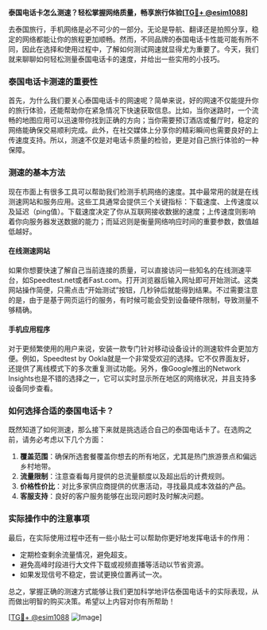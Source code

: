 **泰国电话卡怎么测速？轻松掌握网络质量，畅享旅行体验[[TG💪+ @esim1088](https://t.me/s/esim1088)]**

去泰国旅行，手机网络是必不可少的一部分。无论是导航、翻译还是拍照分享，稳定的网络都能让你的旅程更加顺畅。然而，不同品牌的泰国电话卡性能可能有所不同，因此在选择和使用过程中，了解如何测试网速就显得尤为重要了。今天，我们就来聊聊如何轻松测量泰国电话卡的速度，并给出一些实用的小技巧。

### 泰国电话卡测速的重要性

首先，为什么我们要关心泰国电话卡的网速呢？简单来说，好的网速不仅能提升你的旅行体验，还能帮助你在紧急情况下快速获取信息。比如，当你迷路时，一个流畅的地图应用可以迅速带你找到正确的方向；当你需要预订酒店或餐厅时，稳定的网络能确保交易顺利完成。此外，在社交媒体上分享你的精彩瞬间也需要良好的上传速度支持。所以，测速不仅是对电话卡质量的检验，更是对自己旅行体验的一种保障。

### 测速的基本方法

现在市面上有很多工具可以帮助我们检测手机网络的速度。其中最常用的就是在线测速网站和服务应用。这些工具通常会提供三个关键指标：下载速度、上传速度以及延迟（ping值）。下载速度决定了你从互联网接收数据的速度；上传速度则影响着你向服务器发送数据的能力；而延迟则是衡量网络响应时间的重要参数，数值越低越好。

#### 在线测速网站

如果你想要快速了解自己当前连接的质量，可以直接访问一些知名的在线测速平台，如Speedtest.net或者Fast.com。打开浏览器后输入网址即可开始测试。这类网站操作简便，只需点击“开始测试”按钮，几秒钟后就能得到结果。不过需要注意的是，由于是基于网页运行的服务，有时候可能会受到设备硬件限制，导致测量不够精确。

#### 手机应用程序

对于更频繁使用的用户来说，安装一款专门针对移动设备设计的测速软件会更加方便。例如，Speedtest by Ookla就是一个非常受欢迎的选择。它不仅界面友好，还提供了离线模式下的多次重复测试功能。另外，像Google推出的Network Insights也是不错的选择之一，它可以实时显示所在地区的网络状况，并且支持多设备同步查看。

### 如何选择合适的泰国电话卡？

既然知道了如何测速，那么接下来就是挑选适合自己的泰国电话卡了。在选购之前，请务必考虑以下几个方面：

1. **覆盖范围**：确保所选套餐覆盖你想去的所有地区，尤其是热门旅游景点和偏远乡村地带。
2. **流量限制**：注意查看每月提供的总流量额度以及超出后的计费规则。
3. **价格性价比**：对比多家供应商提供的优惠活动，寻找最具成本效益的产品。
4. **客服支持**：良好的客户服务能够在出现问题时及时解决问题。

### 实际操作中的注意事项

最后，在实际使用过程中还有一些小贴士可以帮助你更好地发挥电话卡的作用：

- 定期检查剩余流量情况，避免超支。
- 避免高峰时段进行大文件下载或视频直播等活动以节省资源。
- 如果发现信号不稳定，尝试更换位置再试一次。

总之，掌握正确的测速方式能够让我们更加科学地评估泰国电话卡的实际表现，从而做出明智的购买决策。希望以上内容对你有所帮助！

[[TG💪+ @esim1088](https://t.me/s/esim1088) ![Image](https://i.postimg.cc/4NQfJmqS/Snipaste-2025-05-13-00-14-12.png)]